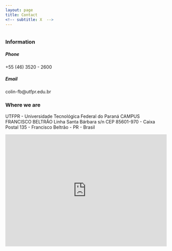 ```yaml
---
layout: page
title: Contact
<!-- subtitle: X  -->
---
```


<div class="row">
	<div class="column">
      <h3>Information</h3>
      <h5>Phone</h5> +55 (46) 3520 - 2600
		<h5>Email</h5> colin-fb@utfpr.edu.br
	</div>
	<div class="columm">
	 <h3>Where we are</h3>
	 <p>UTFPR - Universidade Tecnológica Federal do Paraná  
	 CAMPUS FRANCISCO BELTRÃO Linha Santa Bárbara s/n  
	 CEP 85601-970 - Caixa Postal 135 - Francisco Beltrão - PR - Brasil</p>
	</div>
</div>

<div class="img">
 <iframe src="https://www.google.com/maps/embed?pb=!1m18!1m12!1m3!1d3583.4553978584404!2d-53.093668385473!3d-26.084049065432826!2m3!1f0!2f0!3f0!3m2!1i1024!2i768!4f13.1!3m3!1m2!1s0x94f0725f2eb2f133%3A0x4bda755abacbfcd8!2sUniversidade%20Tecnol%C3%B3gica%20Federal%20do%20Paran%C3%A1%2C%20C%C3%A2mpus%20Francisco%20Beltr%C3%A3o!5e0!3m2!1spt-BR!2sbr!4v1625766053772!5m2!1spt-BR!2sbr" width="100%" height="350" style="border:0;" allowfullscreen="" loading="lazy"></iframe>
</div>
